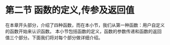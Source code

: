# 第二节 函数的定义,传参及返回值

在本章开头部分，介绍了四种函数，而在本小节，我们从第一种函数：用户自定义的函数开始来认识函数。
本小节包括函数的定义，函数的参数传递和函数的返回值三个部分。下面我们将对每个部分做详细介绍。
